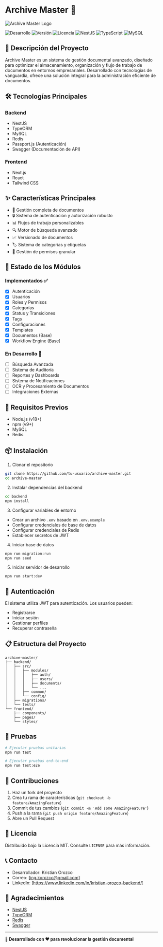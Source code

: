 # Archive Master 📁

![Archive Master Logo](https://i.ibb.co/HPRbSNM/archive-master-blanco.png)

![Desarrollo](https://img.shields.io/badge/status-en%20desarrollo-yellow) ![Versión](https://img.shields.io/badge/version-0.1.0-blue)
![Licencia](https://img.shields.io/badge/license-MIT-green)
![NestJS](https://img.shields.io/badge/NestJS-v10-E0234E?style=flat&logo=nestjs&logoColor=white)
![TypeScript](https://img.shields.io/badge/TypeScript-v5-3178C6?style=flat&logo=typescript&logoColor=white) ![MySQL](https://img.shields.io/badge/MySQL-v8-4479A1?style=flat&logo=mysql&logoColor=white)

## 🚀 Descripción del Proyecto

Archive Master es un sistema de gestión documental avanzado, diseñado para optimizar el almacenamiento, organización y flujo de trabajo de documentos en entornos empresariales. Desarrollado con tecnologías de vanguardia, ofrece una solución integral para la administración eficiente de documentos.

## 🛠️ Tecnologías Principales

### Backend

- NestJS
- TypeORM
- MySQL
- Redis
- Passport.js (Autenticación)
- Swagger (Documentación de API)

### Frontend

- Next.js
- React
- Tailwind CSS

## ✨ Características Principales

- 📄 Gestión completa de documentos
- 🔒 Sistema de autenticación y autorización robusto
- 📊 Flujos de trabajo personalizables
- 🔍 Motor de búsqueda avanzado
- 📈 Versionado de documentos
- 🏷️ Sistema de categorías y etiquetas
- 📝 Gestión de permisos granular

## 🚧 Estado de los Módulos

### Implementados ✅

- [x] Autenticación
- [x] Usuarios
- [x] Roles y Permisos
- [x] Categorías
- [x] Status y Transiciones
- [x] Tags
- [x] Configuraciones
- [x] Templates
- [x] Documentos (Base)
- [x] Workflow Engine (Base)

### En Desarrollo 🚧

- [ ] Búsqueda Avanzada
- [ ] Sistema de Auditoría
- [ ] Reportes y Dashboards
- [ ] Sistema de Notificaciones
- [ ] OCR y Procesamiento de Documentos
- [ ] Integraciones Externas

## 🔧 Requisitos Previos

- Node.js (v18+)
- npm (v9+)
- MySQL
- Redis

## 📦 Instalación

1. Clonar el repositorio
```bash
git clone https://github.com/tu-usuario/archive-master.git
cd archive-master
```

2. Instalar dependencias del backend
```bash
cd backend
npm install
```

3. Configurar variables de entorno
- Crear un archivo `.env` basado en `.env.example`
- Configurar credenciales de base de datos
- Configurar credenciales de Redis
- Establecer secretos de JWT

4. Iniciar base de datos
```bash
npm run migration:run
npm run seed
```

5. Iniciar servidor de desarrollo
```bash
npm run start:dev
```

## 🔐 Autenticación

El sistema utiliza JWT para autenticación. Los usuarios pueden:
- Registrarse
- Iniciar sesión
- Gestionar perfiles
- Recuperar contraseña

## 📋 Estructura del Proyecto

```
archive-master/
├── backend/
│   ├── src/
│   │   ├── modules/
│   │   │   ├── auth/
│   │   │   ├── users/
│   │   │   ├── documents/
│   │   │   └── ...
│   │   ├── common/
│   │   └── config/
│   ├── migrations/
│   └── tests/
└── frontend/
    ├── components/
    ├── pages/
    └── styles/
```

## 🧪 Pruebas

```bash
# Ejecutar pruebas unitarias
npm run test

# Ejecutar pruebas end-to-end
npm run test:e2e
```

## 🤝 Contribuciones

1. Haz un fork del proyecto
2. Crea tu rama de características (`git checkout -b feature/AmazingFeature`)
3. Commit de tus cambios (`git commit -m 'Add some AmazingFeature'`)
4. Push a la rama (`git push origin feature/AmazingFeature`)
5. Abre un Pull Request

## 📄 Licencia

Distribuido bajo la Licencia MIT. Consulte `LICENSE` para más información.

## 📞 Contacto

- Desarrollador: Kristian Orozco
- Correo: [ing.korozco@gmail.com]
- LinkedIn: [https://www.linkedin.com/in/kristian-orozco-backend/]

## 🌟 Agradecimientos

- [NestJS](https://nestjs.com/)
- [TypeORM](https://typeorm.io/)
- [Redis](https://redis.io/)
- [Swagger](https://swagger.io/)

---

**🚀 Desarrollado con ❤️ para revolucionar la gestión documental**